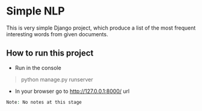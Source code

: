 # Simple NLP

This is very simple Django project, which produce a list of the most frequent interesting words from given documents.

## How to run this project


* Run in the console
> python manage.py runserver
* In your browser go to http://127.0.0.1:8000/ url

```php
Note: No notes at this stage   
```
